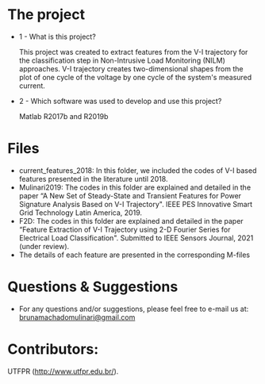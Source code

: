 # The project

 * 1 - What is this project?
     
     This project was created to extract features from the V-I trajectory for the classification step in Non-Intrusive Load Monitoring (NILM) approaches. V-I trajectory creates two-dimensional shapes from the plot of one cycle of the voltage by one cycle of the system's measured current.
    
 * 2 - Which software was used to develop and use this project?
     
     Matlab R2017b and R2019b

# Files
*	current_features_2018: In this folder, we included the codes of V-I based features presented in the literature until 2018.
*	Mulinari2019: The codes in this folder are explained and detailed in the paper “A New Set of Steady-State and Transient Features for Power Signature Analysis Based on V-I Trajectory". IEEE PES Innovative Smart Grid Technology Latin America, 2019.
*	F2D: The codes in this folder are explained and detailed in the paper “Feature Extraction of V-I Trajectory using 2-D Fourier Series for Electrical Load Classification". Submitted to IEEE Sensors Journal, 2021 (under review).
*	The details of each feature are presented in the corresponding M-files


# Questions & Suggestions
* For any questions and/or suggestions, please feel free to e-mail us at: brunamachadomulinari@gmail.com

# Contributors:
UTFPR (http://www.utfpr.edu.br/).
